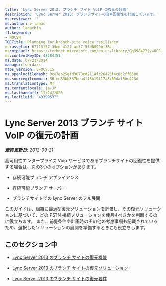 ```yaml
---
title: 'Lync Server 2013: ブランチ サイト VoIP の復元の計画'
description: 'Lync Server 2013: ブランチサイトの音声回復性を計画しています。'
ms.reviewer: ''
ms.author: v-lanac
author: lanachin
f1.keywords:
- NOCSH
TOCTitle: Planning for branch-site voice resiliency
ms:assetid: 67713f57-3ded-4127-ac37-57d8099bf384
ms:mtpsurl: https://technet.microsoft.com/en-us/library/Gg398477(v=OCS.15)
ms:contentKeyID: 48184351
ms.date: 07/23/2014
manager: serdars
mtps_version: v=OCS.15
ms.openlocfilehash: 9ce7eb25e1d3078cd2114fc26428f4c8c2ff6508
ms.sourcegitcommit: 36fee89bb887bea4f18b19f17a8c69daf5bc423d
ms.translationtype: MT
ms.contentlocale: ja-JP
ms.lasthandoff: 11/24/2020
ms.locfileid: "49399537"
---
```

# <a name="planning-for-branch-site-voice-resiliency-in-lync-server-2013"></a>Lync Server 2013 ブランチ サイト VoIP の復元の計画

<div data-xmlns="http://www.w3.org/1999/xhtml">

<div class="topic" data-xmlns="http://www.w3.org/1999/xhtml" data-msxsl="urn:schemas-microsoft-com:xslt" data-cs="https://msdn.microsoft.com/">

<div data-asp="https://msdn2.microsoft.com/asp">



</div>

<div id="mainSection">

<div id="mainBody">

<span> </span>

_**最終更新日:** 2012-09-21_

高可用性エンタープライズ Voip サービスであるブランチサイトの回復性を提供する場合は、次の3つのオプションがあります。

  - 存続可能ブランチ アプライアンス

  - 存続可能ブランチ サーバー

  - ブランチサイトでの Lync Server のフル展開

このガイドは、組織に最適な復元ソリューションを評価し、その復元ソリューションに基づいて、どの PSTN 接続ソリューションを使用すべきかを判断するのに役立ちます。 また、前提条件や計画時のその他の考慮事項も記載されているため、選択したソリューションの展開を準備するときにも役立ちします。

<div>

## <a name="in-this-section"></a>このセクション中

  - [Lync Server 2013 のブランチ サイトの復元機能](lync-server-2013-branch-site-resiliency-features.md)

  - [Lync Server 2013 のブランチ サイトの復元ソリューション](lync-server-2013-branch-site-resiliency-solutions.md)

  - [Lync Server 2013 のブランチ サイトの復元要件](lync-server-2013-branch-site-resiliency-requirements.md)

</div>

</div>

<span> </span>

</div>

</div>

</div>

